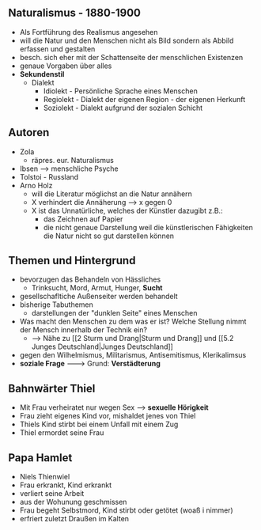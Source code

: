 
## Naturalismus - 1880-1900
-   Als Fortführung des Realismus angesehen
-   will die Natur und den Menschen nicht als Bild sondern als Abbild erfassen und gestalten
-   besch. sich eher mit der Schattenseite der menschlichen Existenzen
-   genaue Vorgaben über alles
-   __Sekundenstil__
	-   Dialekt
		-   Idiolekt - Persönliche Sprache eines Menschen
		-   Regiolekt - Dialekt der eigenen Region - der eigenen Herkunft
		-   Soziolekt - Dialekt aufgrund der sozialen Schicht

## Autoren
-   Zola
	-   räpres. eur. Naturalismus
-   Ibsen --> menschliche Psyche
-   Tolstoi - Russland
-   Arno Holz
	-   will die Literatur möglichst an die Natur annähern
	-   X verhindert die Annäherung --> x gegen 0
	-   X ist das Unnatürliche, welches der Künstler dazugibt z.B.:
		- das Zeichnen auf Papier
		- die nicht genaue Darstellung weil die künstlerischen Fähigkeiten die Natur nicht so gut darstellen können

## Themen und Hintergrund
- bevorzugen das Behandeln von Hässliches
	- Trinksucht, Mord, Armut, Hunger, __Sucht__
- gesellschafltiche Außenseiter werden behandelt
- bisherige Tabuthemen
	- darstellungen der "dunklen Seite" eines Menschen
- Was macht den Menschen zu dem was er ist? Welche Stellung nimmt der Mensch innerhalb der Technik ein?
	- --> Nähe zu [[2 Sturm und Drang|Sturm und Drang]] und [[5.2 Junges Deutschland|Junges Deutschland]]
- gegen den Wilhelmismus, Militarismus, Antisemitismus, Klerikalimsus
- __soziale Frage__ ---> Grund: __Verstädterung__

## Bahnwärter Thiel
- Mit Frau verheiratet nur wegen Sex --> __sexuelle Hörigkeit__
- Frau zieht eigenes Kind vor, mishaldet jenes von Thiel
- Thiels Kind stirbt bei einem Unfall mit einem Zug
- Thiel ermordet seine Frau

## Papa Hamlet
- Niels Thienwiel
- Frau erkrankt, Kind erkrankt
- verliert seine Arbeit
- aus der Wohunung geschmissen
- Frau begeht Selbstmord, Kind stirbt oder getötet (woaß i nimmer)
- erfriert zuletzt Draußen im Kalten